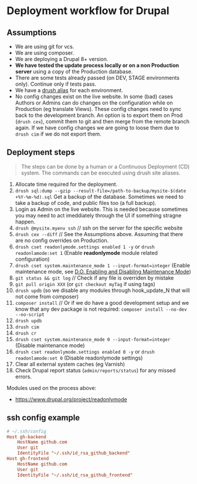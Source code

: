 # Deployment workflow for Drupal

## Assumptions

- We are using git for vcs.
- We are using composer.
- We are deploying a Drupal 8+ version.
- **We have tested the update process locally or on a non Production server** using a copy of the Production database.
- There are some tests already passed (on DEV, STAGE environments only). Continue only if tests pass.
- We have a [drush alias](https://www.drush.org/latest/site-aliases) for each environment.
- No config changes exist on the live website. In some (bad) cases Authors or Admins can do changes on the configuration while on Production (eg translate Views). These config changes need to sync back to the development branch. An option is to export them on Prod (`drush cex`), commit them to git and then merge from the remote branch again. If we have config changes we are going to loose them due to `drush cim` if we do not export them.

## Deployment steps

> The steps can be done by a human or a Continuous Deployment (CD) system.
> The commands can be executed using drush site aliases.

1. Allocate time required for the deployment.
2. `drush sql:dump --gzip --result-file=/path-to-backup/mysite-$(date +%Y-%m-%d).sql` Get a backup of the database. Sometimes we need to take a backup of code, and public files too (a full backup).
3. Login as Admin on the live website. This is needed because sometimes you may need to act imeddiately through the UI if something stragne happen.
4. `drush @mysite.myenv ssh` // ssh on the server for the specific website
5. `drush cex --diff` // See the Assumptions above. Assuming that there are no config overrides on Production.
6. `drush cset readonlymode.settings enabled 1 -y` or `drush readonlamode:set 1` (Enable **readonlymode** module related configuration)
7. `drush cset system.maintenance_mode 1 --input-format=integer` (Enable maintenance mode, see [D.O. Enabling and Disabling Maintenance Mode](https://www.drupal.org/docs/user_guide/en/extend-maintenance.html))
8. `git status && git log` // Check if any file is overriden by mistake
9. `git pull origin XXX` (or `git checkout myTag` if using tags)
10. `drush updb` (so we disable any modules through hook_update_N that will not come from composer)
11. `composer install` // Or if we do have a good development setup and we know that any dev package is not required: `composer install --no-dev --no-script`
12. `drush updb`
13. `drush cim`
14. `drush cr`
15. `drush cset system.maintenance_mode 0 --input-format=integer` (Disable maintenance mode)
16. `drush cset readonlymode.settings enabled 0 -y` or `drush readonlamode:set 0` (Disable readonlymode settings)
17. Clear all external system caches (eg Varnish)
18. Check Drupal report status (`admin/reports/status`) for any missed errors.

Modules used on the process above:

- <https://www.drupal.org/project/readonlymode>

## ssh config example

```ini
# ~/.ssh/config
Host gh-backend
    HostName github.com
    User git
    IdentityFile "~/.ssh/id_rsa_github_backend"
Host gh-frontend
    HostName github.com
    User git
    IdentityFile "~/.ssh/id_rsa_github_frontend"
```
